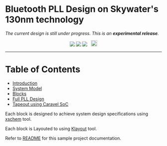 # Bluetooth PLL Design on Skywater's __130nm__ technology


 *The current design is still under progress. This is an **experimental release**.*

<p align="center">
<a target="_blank" href="https://www.codacy.com/gh/ankitwasankar/mftool-java/dashboard?utm_source=github.com&utm_medium=referral&utm_content=ankitwasankar/mftool-java&utm_campaign=Badge_Coverage"><img src="https://app.codacy.com/project/badge/Coverage/0054db87ea0f426599c3a30b39291388" /></a>
<a href="https://www.codacy.com/gh/ankitwasankar/mftool-java/dashboard?utm_source=github.com&amp;utm_medium=referral&amp;utm_content=ankitwasankar/mftool-java&amp;utm_campaign=Badge_Grade"><img src="https://app.codacy.com/project/badge/Grade/0054db87ea0f426599c3a30b39291388"/></a>
<img width="" height="" src="https://img.shields.io/github/license/mabrains/PLL_design">
&nbsp <a target="_blank" href="https://eg.linkedin.com/company/mabrains/"><img height="20" src="https://raw.githubusercontent.com/peterthehan/peterthehan/master/assets/linkedin.svg" /></a>
</p>

----------------------
# Table of Contents

- [Introduction](docs/Introduction.md)
- [System Model](docs/system_model.md)
- [Blocks](docs/blocks/design.md)
- [Full PLL Design](docs/full_pll_design.md)
- [Tapeout using Caravel SoC](docs/tapeout.md)

Each block is designed to achieve system design specifications using [xschem](https://github.com/StefanSchippers/xschem) tool. 

Each block is Layouted to using [Klayout](https://github.com/KLayout/klayout) tool. 



Refer to [README](docs/source/index.rst) for this sample project documentation. 
